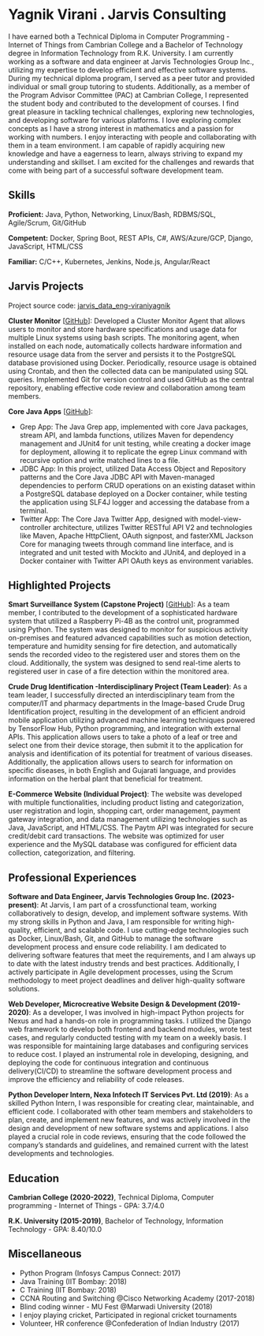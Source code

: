 # Yagnik Virani . Jarvis Consulting

I have earned both a Technical Diploma in Computer Programming - Internet of Things from Cambrian College and a Bachelor of Technology degree in Information Technology from R.K. University. I am currently working as a software and data engineer at Jarvis Technologies Group Inc., utilizing my expertise to develop efficient and effective software systems. During my technical diploma program, I served as a peer tutor and provided individual or small group tutoring to students. Additionally, as a member of the Program Advisor Committee (PAC) at Cambrian College, I represented the student body and contributed to the development of courses. I find great pleasure in tackling technical challenges, exploring new technologies, and developing software for various platforms. I love exploring complex concepts as I have a strong interest in mathematics and a passion for working with numbers. I enjoy interacting with people and collaborating with them in a team environment. I am capable of rapidly acquiring new knowledge and have a eagerness to learn, always striving to expand my understanding and skillset. I am excited for the challenges and rewards that come with being part of a successful software development team.

## Skills

**Proficient:** Java, Python, Networking, Linux/Bash, RDBMS/SQL, Agile/Scrum, Git/GitHub

**Competent:** Docker, Spring Boot, REST APIs, C#, AWS/Azure/GCP, Django, JavaScript, HTML/CSS

**Familiar:** C/C++, Kubernetes, Jenkins, Node.js, Angular/React

## Jarvis Projects

Project source code: [jarvis_data_eng-viraniyagnik](https://github.com/Jarvis-Consulting-Group/jarvis_data_eng-viraniyagnik)


**Cluster Monitor** [[GitHub](https://github.com/Jarvis-Consulting-Group/jarvis_data_eng-viraniyagnik/tree/develop/linux_sql)]: Developed a Cluster Monitor Agent that allows users to monitor and store hardware specifications and usage data for multiple Linux systems using bash scripts. The monitoring agent, when installed on each node, automatically collects hardware information and resource usage data from the server and persists it to the PostgreSQL database provisioned using Docker. Periodically, resource usage is obtained using Crontab, and then the collected data can be manipulated using SQL queries. Implemented Git for version control and used GitHub as the central repository, enabling effective code review and collaboration among team members.

**Core Java Apps** [[GitHub](https://github.com/Jarvis-Consulting-Group/jarvis_data_eng-viraniyagnik/tree/develop/core_java)]:
   - Grep App: The Java Grep app, implemented with core Java packages, stream API, and lambda functions, utilizes Maven for dependency management and JUnit4 for unit testing, while creating a docker image for deployment, allowing it to replicate the egrep Linux command with recursive option and write matched lines to a file.
  - JDBC App: In this project, utilized Data Access Object and Repository patterns and the Core Java JDBC API with Maven-managed dependencies to perform CRUD operations on an existing dataset within a PostgreSQL database deployed on a Docker container, while testing the application using SLF4J logger and accessing the database from a terminal.
  - Twitter App: The Core Java Twitter App, designed with model-view-controller architecture, utilizes Twitter RESTful API V2 and technologies like Maven, Apache HttpClient, OAuth signpost, and fasterXML Jackson Core for managing tweets through command line interface, and is integrated and unit tested with Mockito and JUnit4, and deployed in a Docker container with Twitter API OAuth keys as environment variables.
 

## Highlighted Projects
**Smart Surveillance System (Capstone Project)** [[GitHub](https://github.com/viraniyagnik/Smart-surveillance-system)]: As a team member, I contributed to the development of a sophisticated hardware system that utilized a Raspberry Pi-4B as the control unit, programmed using Python. The system was designed to monitor for suspicious activity on-premises and featured advanced capabilities such as motion detection, temperature and humidity sensing for fire detection, and automatically sends the recorded video to the registered user and stores them on the cloud. Additionally, the system was designed to send real-time alerts to registered user in case of a fire detection within the monitored area.

**Crude Drug Identification -Interdisciplinary Project (Team Leader)**: As a team leader, I successfully directed an interdisciplinary team from the computer/IT and pharmacy departments in the Image-based Crude Drug Identification project, resulting in the development of an efficient android mobile application utilizing advanced machine learning techniques powered by TensorFlow Hub, Python programming, and integration with external APIs. This application allows users to take a photo of a leaf or tree and select one from their device storage, then submit it to the application for analysis and identification of its potential for treatment of various diseases. Additionally, the application allows users to search for information on specific diseases, in both English and Gujarati language, and provides information on the herbal plant that beneficial for treatment.

**E-Commerce Website (Individual Project)**: The website was developed with multiple functionalities, including product listing and categorization, user registration and login, shopping cart, order management, payment gateway integration, and data management utilizing technologies such as Java, JavaScript, and HTML/CSS. The Paytm API was integrated for secure credit/debit card transactions. The website was optimized for user experience and the MySQL database was configured for efficient data collection, categorization, and filtering.


## Professional Experiences

**Software and Data Engineer, Jarvis Technologies Group Inc. (2023-present)**: At Jarvis, I am part of a crossfunctional team, working collaboratively to design, develop, and implement software systems. With my strong skills in Python and Java, I am responsible for writing high-quality, efficient, and scalable code. I use cutting-edge technologies such as Docker, Linux/Bash, Git, and GitHub to manage the software development process and ensure code reliability. I am dedicated to delivering software features that meet the requirements, and I am always up to date with the latest industry trends and best practices. Additionally, I actively participate in Agile development processes, using the Scrum methodology to meet project deadlines and deliver high-quality software solutions.

**Web Developer, Microcreative Website Design & Development (2019-2020)**: As a developer, I was involved in high-impact Python projects for Nexus and had a hands-on role in programming tasks. I utilized the Django web framework to develop both frontend and backend modules, wrote test cases, and regularly conducted testing with my
team on a weekly basis. I was responsible for maintaining large databases and configuring services to reduce cost. I played an instrumental role in developing, designing, and deploying the code for continuous integration and continuous delivery(CI/CD) to streamline the software development process and improve the efficiency and reliability of code releases.

**Python Developer Intern, Nexa Infotech IT Services Pvt. Ltd (2019)**: As a skilled Python Intern, I was responsible for creating clear, maintainable, and efficient code. I collaborated with other team members and stakeholders to plan, create, and implement new features, and was actively involved in the design and development of new software systems and applications. I also played a crucial role in code reviews, ensuring that the code followed the company’s standards and guidelines, and remained current with the latest developments and technologies.


## Education
**Cambrian College (2020-2022)**, Technical Diploma, Computer programming - Internet of Things - GPA: 3.7/4.0

**R.K. University (2015-2019)**, Bachelor of Technology, Information Technology - GPA: 8.40/10.0



## Miscellaneous
- Python Program (Infosys Campus Connect: 2017)
- Java Training (IIT Bombay: 2018)
- C Training (IIT Bombay: 2018)
- CCNA Routing and Switching @Cisco Networking Academy (2017-2018)
- Blind coding winner - MU Fest @Marwadi University (2018)
- I enjoy playing cricket, Participated in regional cricket tournaments
- Volunteer, HR conference @Confederation of Indian Industry (2017)
